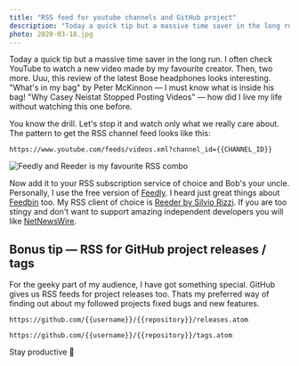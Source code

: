 ```yaml
---
title: "RSS feed for youtube channels and GitHub project"
description: "Today a quick tip but a massive time saver in the long run. Let's stop being hooked on suggested youtube vides and watch only what we really care about."
photo: 2020-03-18.jpg
---
```


Today a quick tip but a massive time saver in the long run. I often check YouTube to watch a new video made by my favourite creator. Then, two more. Uuu, this review of the latest Bose headphones looks interesting. "What's in my bag" by Peter McKinnon — I must know what is inside his bag! "Why Casey Neistat Stopped Posting Videos" — how did I live my life without watching this one before. 

You know the drill. Let's stop it and watch only what we really care about. The pattern to get the RSS channel feed looks like this:

```
https://www.youtube.com/feeds/videos.xml?channel_id={{CHANNEL_ID}}
```

![Feedly and Reeder is my favourite RSS combo](/photos/2020-03-18-1.jpg)

Now add it to your RSS subscription service of choice and Bob's your uncle. Personally, I use the free version of [Feedly](http://feedly.com/). I heard just great things about [Feedbin](https://feedbin.com) too. My RSS client of choice is [Reeder by Silvio Rizzi](https://www.reederapp.com). If you are too stingy and don't want to support amazing independent developers you will like [NetNewsWire](https://ranchero.com/netnewswire/).

## Bonus tip — RSS for GitHub project releases / tags

For the geeky part of my audience, I have got something special. GitHub gives us RSS feeds for project releases too. Thats my preferred way of finding out about my followed projects fixed bugs and new features.

```
https://github.com/{{username}}/{{repository}}/releases.atom
```

```
https://github.com/{{username}}/{{repository}}/tags.atom
```

Stay productive 👋
